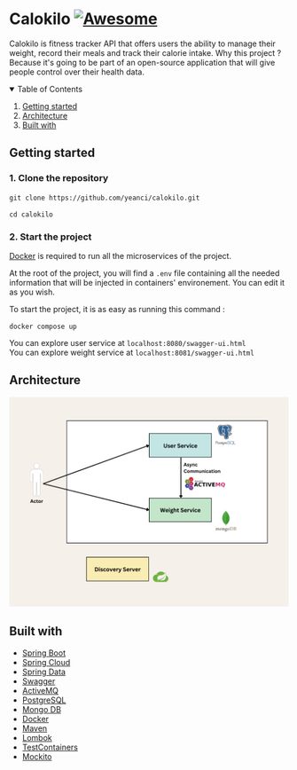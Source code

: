 # Calokilo [![Awesome](https://cdn.rawgit.com/sindresorhus/awesome/d7305f38d29fed78fa85652e3a63e154dd8e8829/media/badge.svg)](https://github.com/yeanci/calokilo#readme)
Calokilo is fitness tracker API that offers users the ability to manage their weight, record their meals and track their calorie intake.
Why this project ? Because it's going to be part of an open-source application that will give people control over their health data. 


<details open="open">
  <summary>Table of Contents</summary>
  <ol>
    <li><a href="#getting-started">Getting started</a></li>
    <li><a href="#usage">Architecture</a></li>
    <li><a href="#built-with">Built with</a></li>
  </ol>
</details>



## Getting started

### 1. Clone the repository
```shell
git clone https://github.com/yeanci/calokilo.git
```
```shell
cd calokilo
```

### 2. Start the project
[Docker](https://docs.docker.com/get-docker/) is required to run all the microservices of the project.

At the root of the project, you will find a `.env` file containing all the needed information that will be injected in containers' environement. You can edit it as you wish.  

To start the project, it is as easy as running this command :
```shell
docker compose up
```
You can explore user service at `localhost:8080/swagger-ui.html`<br>
You can explore weight service at `localhost:8081/swagger-ui.html`


## Architecture

![Architecture diagram](architecture.png)



## Built with

* [Spring Boot](https://spring.io/projects/spring-boot)
* [Spring Cloud](https://spring.io/cloud/)
* [Spring Data](https://spring.io/projects/spring-data/)
* [Swagger](https://swagger.io/)
* [ActiveMQ](https://activemq.apache.org/)
* [PostgreSQL](https://www.postgresql.org/)
* [Mongo DB](https://www.mongodb.com/)
* [Docker](https://www.docker.com/)
* [Maven](https://maven.apache.org/)
* [Lombok](https://projectlombok.org/)
* [TestContainers](https://testcontainers.com/)
* [Mockito](https://site.mockito.org/)

